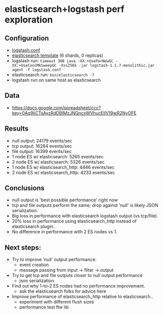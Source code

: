 # elasticsearch+logstash perf exploration

## Configuration

* [logstash.conf](https://github.com/jordansissel/experiments/tree/master/elasticsearch/perf/logstash.conf)
* [elasticsearch template](https://github.com/jordansissel/experiments/tree/master/elasticsearch/perf/template.sh) (6 shards, 0 replicas)
* logstash run: `timeout 300 java -XX:+UseParNewGC -XX:+UseConcMkSweepGC -Xss256k -jar logstash-1.1.7-monolithic.jar agent -f logstash.conf`
* elasticsearch run: `bin/elasticsearch -f`
* logstash run on same host as elasticsearch

## Data

* https://docs.google.com/spreadsheet/ccc?key=0Aq9liCTsAyzRdDBlMzJNQncxWVhucElIV19wR2NyOFE

## Results

* null output: 24179 events/sec
* tcp output: 16284 events/sec
* file output: 16399 events/sec
* 1 node ES w/ elasticsearch: 5265 events/sec
* 2 node ES w/ elasticsearch: 5326 events/sec
* 1 node ES w/ elasticsearch\_http: 4446 events/sec
* 2 node ES w/ elasticsearch\_http: 4233 events/sec

## Conclusions

* null output is 'best possible performance' right now
* tcp and file outputs perform the same; drop against 'null' is likely JSON
  serialization.
* Big loss in performance with elasticsearch logstash output (vs tcp/file).
* 20% loss in performance using elasticsearch\_http instead of elasticsearch
  plugin.
* No difference in performance with 2 ES nodes vs 1.

## Next steps:

* Try to improve 'null' output performance:
  * event creation
  * message passing from input -> filter -> output
* Try to get tcp and file outputs closer to null output performance
  * json serialization
* Find out why 1-to-2 ES nodes had no performance improvement.
  * ask the elasticsearch folks for advice here
* Improve performance of elasticsearch\_http relative to elasticsearch..
  * experiment with different flush sizes
  * performance test ftw lib
